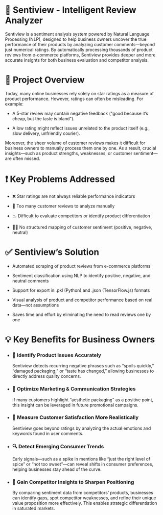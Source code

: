 # 🧠 Sentiview - Intelligent Review Analyzer

Sentiview is a sentiment analysis system powered by Natural Language Processing (NLP), designed to help business owners uncover the true performance of their products by analyzing customer comments—beyond just numerical ratings. By automatically processing thousands of product reviews from e-commerce platforms, Sentiview provides deeper and more accurate insights for both business evaluation and competitor analysis.

# 📌 Project Overview

Today, many online businesses rely solely on star ratings as a measure of product performance. However, ratings can often be misleading. For example:

- A 5-star review may contain negative feedback ("good because it’s cheap, but the taste is bland").

- A low rating might reflect issues unrelated to the product itself (e.g., slow delivery, unfriendly courier).

Moreover, the sheer volume of customer reviews makes it difficult for business owners to manually process them one by one. As a result, crucial insights—such as product strengths, weaknesses, or customer sentiment—are often missed.

# ❗ Key Problems Addressed

- ❌ Star ratings are not always reliable performance indicators

- 🧾 Too many customer reviews to analyze manually

- 📉 Difficult to evaluate competitors or identify product differentiation

- 🤷‍♂️ No structured mapping of customer sentiment (positive, negative, neutral)

# ✅ Sentiview’s Solution

- Automated scraping of product reviews from e-commerce platforms

- Sentiment classification using NLP to identify positive, negative, and neutral comments

- Support for export in .pkl (Python) and .json (TensorFlow.js) formats

- Visual analysis of product and competitor performance based on real data—not assumptions

- Saves time and effort by eliminating the need to read reviews one by one

# 💡 Key Benefits for Business Owners

- ### 🎯 Identify Product Issues Accurately

  Sentiview detects recurring negative phrases such as “spoils quickly,” “damaged packaging,” or “taste has changed,” allowing businesses to directly address quality concerns.

- ### 📣 Optimize Marketing & Communication Strategies

  If many customers highlight “aesthetic packaging” as a positive point, this insight can be leveraged in future promotional campaigns.

- ### 📏 Measure Customer Satisfaction More Realistically

  Sentiview goes beyond ratings by analyzing the actual emotions and keywords found in user comments.

- ### 🔍 Detect Emerging Consumer Trends

  Early signals—such as a spike in mentions like “just the right level of spice” or “not too sweet”—can reveal shifts in consumer preferences, helping businesses stay ahead of the curve.

- ### 🧭 Gain Competitor Insights to Sharpen Positioning
  By comparing sentiment data from competitors’ products, businesses can identify gaps, spot competitor weaknesses, and refine their unique value proposition more effectively. This enables strategic differentiation in saturated markets.
